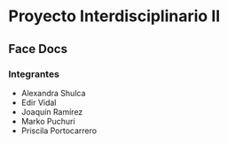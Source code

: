 # Proyecto Interdisciplinario II
## Face Docs

### Integrantes
- Alexandra Shulca
- Edir Vidal
- Joaquín Ramírez
- Marko Puchuri
- Priscila Portocarrero
